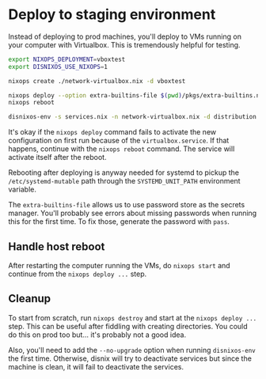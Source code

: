# Deploy to staging environment

Instead of deploying to prod machines, you'll deploy to VMs running on
your computer with Virtualbox. This is tremendously helpful for
testing.

```bash
export NIXOPS_DEPLOYMENT=vboxtest
export DISNIXOS_USE_NIXOPS=1

nixops create ./network-virtualbox.nix -d vboxtest

nixops deploy --option extra-builtins-file $(pwd)/pkgs/extra-builtins.nix
nixops reboot

disnixos-env -s services.nix -n network-virtualbox.nix -d distribution.nix
```

It's okay if the `nixops deploy` command fails to activate the new
configuration on first run because of the `virtualbox.service`. If
that happens, continue with the `nixops reboot` command. The service
will activate itself after the reboot.

Rebooting after deploying is anyway needed for systemd to pickup the
`/etc/systemd-mutable` path through the `SYSTEMD_UNIT_PATH`
environment variable.

The `extra-builtins-file` allows us to use password store as the
secrets manager. You'll probably see errors about missing passwords
when running this for the first time. To fix those, generate the
password with `pass`.

## Handle host reboot

After restarting the computer running the VMs, do `nixops start` and
continue from the `nixops deploy ...` step.

## Cleanup

To start from scratch, run `nixops destroy` and start at the `nixops
deploy ...` step. This can be useful after fiddling with creating
directories. You could do this on prod too but... it's probably not a
good idea.

Also, you'll need to add the `--no-upgrade` option when running
`disnixos-env` the first time. Otherwise, disnix will try to
deactivate services but since the machine is clean, it will fail to
deactivate the services.
